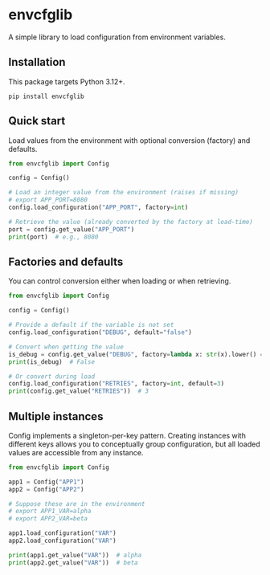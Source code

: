 # envcfglib

A simple library to load configuration from environment variables.

## Installation

This package targets Python 3.12+.

```
pip install envcfglib
```

## Quick start

Load values from the environment with optional conversion (factory) and defaults.

```python
from envcfglib import Config

config = Config()

# Load an integer value from the environment (raises if missing)
# export APP_PORT=8080
config.load_configuration("APP_PORT", factory=int)

# Retrieve the value (already converted by the factory at load-time)
port = config.get_value("APP_PORT")
print(port)  # e.g., 8080
```

## Factories and defaults

You can control conversion either when loading or when retrieving.

```python
from envcfglib import Config

config = Config()

# Provide a default if the variable is not set
config.load_configuration("DEBUG", default="false")

# Convert when getting the value
is_debug = config.get_value("DEBUG", factory=lambda x: str(x).lower() == "true")
print(is_debug)  # False

# Or convert during load
config.load_configuration("RETRIES", factory=int, default=3)
print(config.get_value("RETRIES"))  # 3
```

## Multiple instances

Config implements a singleton-per-key pattern. Creating instances with different keys
allows you to conceptually group configuration, but all loaded values are accessible
from any instance.

```python
from envcfglib import Config

app1 = Config("APP1")
app2 = Config("APP2")

# Suppose these are in the environment
# export APP1_VAR=alpha
# export APP2_VAR=beta

app1.load_configuration("VAR")
app2.load_configuration("VAR")

print(app1.get_value("VAR"))  # alpha
print(app2.get_value("VAR"))  # beta
```
